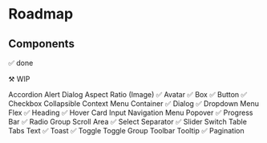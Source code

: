 # Roadmap

## Components

✅ done

⚒️ WIP

Accordion
Alert Dialog
Aspect Ratio (Image) ✅
Avatar ✅
Box ✅
Button ✅
Checkbox
Collapsible
Context Menu
Container ✅
Dialog ✅
Dropdown Menu
Flex ✅
Heading ✅
Hover Card
Input
Navigation Menu
Popover ✅
Progress Bar ✅
Radio Group
Scroll Area ✅
Select
Separator ✅
Slider
Switch
Table
Tabs
Text ✅
Toast ✅
Toggle
Toggle Group
Toolbar
Tooltip ✅
Pagination
